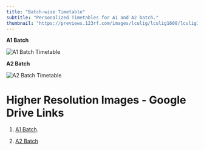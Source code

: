 ```yaml
---
title: "Batch-wise Timetable"
subtitle: "Personalized Timetables for A1 and A2 batch."
thumbnail: "https://previews.123rf.com/images/lculig/lculig1608/lculig160800487/61749660-timetable-word-cloud-concept.jpg"
---
```


**A1 Batch** 

![A1 Batch Timetable](https://www.linkpicture.com/q/A1-Timetable_1.png) 

**A2 Batch**

![A2 Batch Timetable](https://www.linkpicture.com/q/a2-timetable.png)



# Higher Resolution Images - Google Drive Links

1. [A1 Batch](https://drive.google.com/file/d/1lo-pz_C9c81L3yjTmxfsA4Iz9D2E8Jqh/view?usp=sharing).

2. [A2 Batch](https://drive.google.com/file/d/1kYAppf0FFYCs8UcyTF_H2Na2EFDneFWZ/view?usp=sharing)

